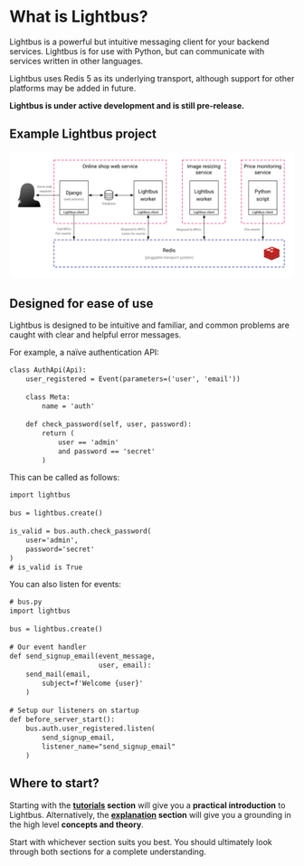 <style>

</style>

# What is Lightbus?

Lightbus is a powerful but intuitive messaging client for your
backend services. Lightbus is for use with Python, but can
communicate with services written in other languages.

Lightbus uses Redis 5 as its underlying transport, although support
for other platforms may be added in future.

**Lightbus is under active development and is still pre-release.**

## Example Lightbus project

![A simple Lightbus deployment][simple-processes]

## Designed for ease of use

Lightbus is designed to be intuitive and familiar,
and common problems are caught with
clear and helpful error messages.

For example, a naïve authentication API:

```python3
class AuthApi(Api):
    user_registered = Event(parameters=('user', 'email'))

    class Meta:
        name = 'auth'

    def check_password(self, user, password):
        return (
            user == 'admin'
            and password == 'secret'
        )
```

This can be called as follows:

```python3
import lightbus

bus = lightbus.create()

is_valid = bus.auth.check_password(
    user='admin',
    password='secret'
)
# is_valid is True
```

You can also listen for events:

```python3
# bus.py
import lightbus

bus = lightbus.create()

# Our event handler
def send_signup_email(event_message,
                      user, email):
    send_mail(email,
        subject=f'Welcome {user}'
    )

# Setup our listeners on startup
def before_server_start():
    bus.auth.user_registered.listen(
        send_signup_email,
        listener_name="send_signup_email"
    )
```

## Where to start?

Starting with the **[tutorials] section** will give you a
**practical introduction** to Lightbus.
Alternatively, the **[explanation] section** will give you a
grounding in the high level **concepts and theory**.

Start with whichever section suits you best. You should
ultimately look through both sections for a complete understanding.


[issue-1]: https://github.com/adamcharnock/lightbus/issues/1
[simple-processes]: /static/images/simple-processes.png
[tutorials]: /tutorial/index.md
[explanation]: /explanation/index.md
